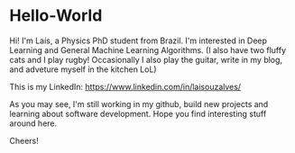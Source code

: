 # Hello-World

Hi! I'm Laís, a Physics PhD student from Brazil. I'm interested in Deep Learning and General Machine Learning Algorithms. (I also have two fluffy cats and I play rugby! Occasionally I also play the guitar, write in my blog, and adveture myself in the kitchen LoL) 

This is my LinkedIn:
https://www.linkedin.com/in/laisouzalves/

As you may see, I'm still working in my github, build new projects and learning about software development. 
Hope you find interesting stuff around here.

Cheers!
